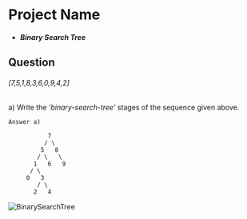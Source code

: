 # Project Name

* ##### Binary Search Tree
## Question

###### [7,5,1,8,3,6,0,9,4,2]

a) Write the *'binary-search-tree'* stages of the sequence given above.
```
Answer a)

           7
          / \
         5   8
        / \   \
       1   6   9
      / \     
     0   3   
        / \
       2   4

```



![BinarySearchTree](https://github.com/alpulkegul/kodluyoruz/assets/158475086/6c7c6734-9ba5-4633-82a1-d3e64e2da6d7)